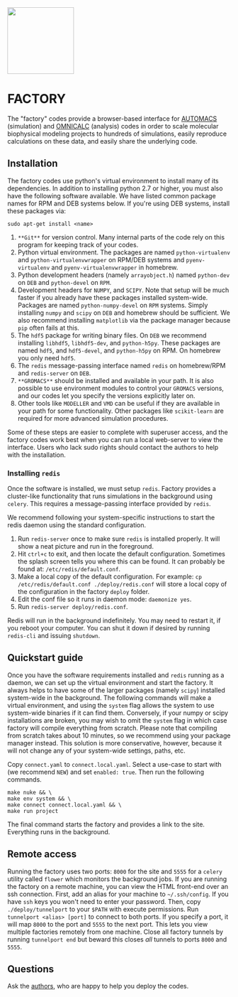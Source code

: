 <img src="https://github.com/bradleyrp/factory/raw/master/dev/simulator/static/simulator/factory.png" width="150"/>

FACTORY
=======

The "factory" codes provide a browser-based interface for [AUTOMACS](https://github.com/bradleyrp/automacs) (simulation) and [OMNICALC](https://github.com/bradleyrp/omnicalc) (analysis) codes in order to scale molecular biophysical modeling projects to hundreds of simulations, easily reproduce calculations on these data, and easily share the underlying code.

## Installation

The factory codes use python's virtual environment to install 
many of its dependencies. In addition to installing python 2.7 
or higher, you must also have the following software available. 
We have listed common package names for RPM and DEB systems 
below. If you're using DEB systems, install these packages via:

`sudo apt-get install <name>`

1. `**Git**` for version control. Many internal parts of the code
   rely on this program for keeping track of your codes.
2. Python virtual environment. The packages are named 
   `python-virtualenv` and `python-virtualenvwrapper` 
   on RPM/DEB systems and `pyenv-virtualenv` and 
   `pyenv-virtualenvwrapper` in homebrew.
3. Python development headers (namely `arrayobject.h`) 
   named `python-dev` on `DEB` and `python-devel` on `RPM`.
4. Development headers for `NUMPY`, and `SCIPY`. Note that 
   setup will be much faster if you already have these 
   packages installed system-wide. Packages are named 
   `python-numpy-devel` on `RPM` systems. Simply installing 
   `numpy` and `scipy` on `DEB` and homebrew should be 
   sufficient. We also recommend installing `matplotlib` via
   the package manager because `pip` often fails at this.
5. The `hdf5` package for writing binary files. On `DEB` we 
   recommend installing `libhdf5`, `libhdf5-dev`, and 
   `python-h5py`. These packages are named `hdf5`, and 
   `hdf5-devel`, and `python-h5py` on RPM. On homebrew 
   you only need `hdf5`.
6. The `redis` message-passing interface named `redis` on 
   homebrew/RPM and `redis-server` on `DEB`.
7. `**GROMACS**` should be installed and available in your path. 
   It is also possible to use environment modules to control 
   your `GROMACS` versions, and our codes let you specify the 
   versions explicitly later on.
8. Other tools like `MODELLER` and `VMD` can be useful if they are
   available in your path for some functionality. Other 
   packages like `scikit-learn` are required for more advanced 
   simulation procedures.

Some of these steps are easier to complete with superuser 
access, and the factory codes work best when you can run a 
local web-server to view the interface. Users who lack sudo 
rights should contact the authors to help with the installation.

### Installing `redis`

Once the software is installed, we must setup `redis`. Factory 
provides a cluster-like functionality that runs simulations in 
the background using `celery`. This requires a message-passing 
interface provided by `redis`. 

We recommend following your system-specific instructions to
start the redis daemon using the standard configuration. 

1. Run `redis-server` once to make sure `redis` is installed 
   properly. It will show a neat picture and run in the foreground.
2. Hit `ctrl+c` to exit, and then locate the default 
   configuration. Sometimes the splash screen tells you where this
   can be found. It can probably be found at:
   `/etc/redis/default.conf`.
3. Make a local copy of the default configuration. For example:
   `cp /etc/redis/default.conf ./deploy/redis.conf` will store
   a local copy of the configuration in the factory `deploy` folder.
4. Edit the conf file so it runs in daemon mode: `daemonize yes`.
5. Run `redis-server deploy/redis.conf`.

Redis will run in the background indefinitely. You may need to 
restart it, if you reboot your computer. You can shut it down
if desired by running `redis-cli` and issuing `shutdown`.

## Quickstart guide

Once you have the software requirements installed and `redis` 
running as a daemon, we can set up the virtual environment and 
start the factory. It always helps to have some of the larger 
packages (namely `scipy`) installed system-wide in the background. 
The following commands will make a virtual environment, and 
using the `system` flag allows the system to use system-wide 
binaries if it can find them. Conversely, if your numpy or scipy 
installations are broken, you may wish to omit the `system` flag 
in which case factory will compile everything from scratch. Please
note that compiling from scratch takes about 10 minutes, so we 
recommend using your package manager instead. This solution is more
conservative, however, because it will not change any of your
system-wide settings, paths, etc.

Copy `connect.yaml` to `connect.local.yaml`. Select a use-case to 
start with (we recommend `NEW`) and set `enabled: true`. Then 
run the following commands.

```
make nuke && \
make env system && \
make connect connect.local.yaml && \
make run project
```

The final command starts the factory and provides a link
to the site. Everything runs in the background.

## Remote access

Running the factory uses two ports: `8000` for the site and `5555` 
for a `celery` utility called `flower` which monitors the background jobs.
If you are running the factory on a remote machine, you can view the 
HTML front-end over an ssh connection. First, add an alias for your 
machine to `~/.ssh/config`. If you have `ssh` keys you won't need to 
enter your password. Then, copy `./deploy/tunnelport` to your `$PATH` 
with execute permissions. Run `tunnelport <alias> [port]` to connect 
to both ports. If you specify a port, it will map `8000` to the port and 
`5555` to the next port. This lets you view multiple factories 
remotely from one machine. Close all factory tunnels by running
`tunnelport end` but beward this closes *all* tunnels to ports
`8000` and `5555`.

## Questions

Ask the [authors](mailto:biophyscode@gmail.com), who are happy to help you deploy the codes. 


